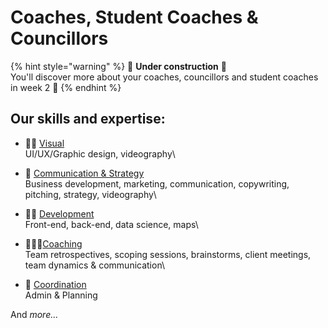 # Coaches, Student Coaches & Councillors

{% hint style="warning" %}
🚧 **Under construction** 🚧 \
You'll discover more about your coaches, councillors and student coaches in week 2 🥳
{% endhint %}

## Our skills and expertise:

* 👩‍🎤 [Visual](visual.md)\
  UI/UX/Graphic design, videography\

* 🦄 [Communication & Strategy](communication-and-strategy.md)\
  Business development, marketing, communication, copywriting, pitching, strategy, videography\

* 🦹🏽 [Development](development.md)\
  Front-end, back-end, data science, maps\

* 🧙🏼‍♀️[Coaching](coaching.md)\
  Team retrospectives, scoping sessions, brainstorms, client meetings, team dynamics & communication\

* 🐙 [Coordination](coordination.md)\
  Admin & Planning

And _more..._
